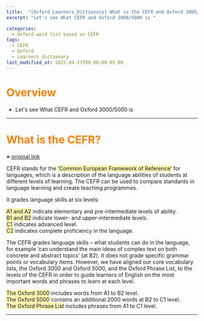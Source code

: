 ```yaml
---
title:  "[Oxford_Learners_Dictionary] What is the CEFR and Oxford 3000/5000?"
excerpt: "Let's see What CEFR and Oxford 3000/5000 is "

categories:
  - Oxford word list based on CEFR
tags:
  - CEFR
  - Oxford
  - Learners dictionary
last_modified_at: 2022-04-23T08:06:00-05:00
---
```

<!--
%% color
%% 주황색 : <span style="color:#FF8000"></span>
%% 파란색 : <span style="color:#0000FF"></span>
%% 빨간색 : <span style="color:#FF0000"></span>
%% 초록색 : <span style="color:#00FF00"></span>
%% 보라색 : <span style="color:#9A2EFE"></span>

%% 노란 형광펜 : <span style='background-color:#fff5b1'> </span>

%% URL : [title](link)
-->

# <span style="color:#FF8000">Overview</span>
- Let's see What CEFR and Oxford 3000/5000 is  
  
----

# <span style="color:#FF8000">What is the CEFR?</span>
※ [original link](https://www.oxfordlearnersdictionaries.com/about/wordlists/cefr)

CEFR stands for the <span style='background-color:#fff5b1'>‘Common European Framework of Reference’</span> for languages, which is a description of the language abilities of students at different levels of learning. The CEFR can be used to compare standards in language learning and create teaching programmes.

It grades language skills at six levels:

<span style='background-color:#fff5b1'>A1 and A2</span> indicate elementary and pre-intermediate levels of ability.  
<span style='background-color:#fff5b1'>B1 and B2</span> indicate lower- and upper-intermediate levels.  
<span style='background-color:#fff5b1'>C1</span> indicates advanced level.  
<span style='background-color:#fff5b1'>C2</span> indicates complete proficiency in the language.  

The CEFR grades language skills – what students can do in the language, for example ‘can understand the main ideas of complex text on both concrete and abstract topics’ (at B2). It does not grade specific grammar points or vocabulary items. However, we have aligned our core vocabulary lists, the Oxford 3000 and Oxford 5000, and the Oxford Phrase List, to the levels of the CEFR in order to guide learners of English on the most important words and phrases to learn at each level.

<span style='background-color:#fff5b1'>The Oxford 3000</span> includes words from A1 to B2 level.  
<span style='background-color:#fff5b1'>The Oxford 5000</span> contains an additional 2000 words at B2 to C1 level.  
<span style='background-color:#fff5b1'>The Oxford Phrase List</span> includes phrases from A1 to C1 level.
  
----



